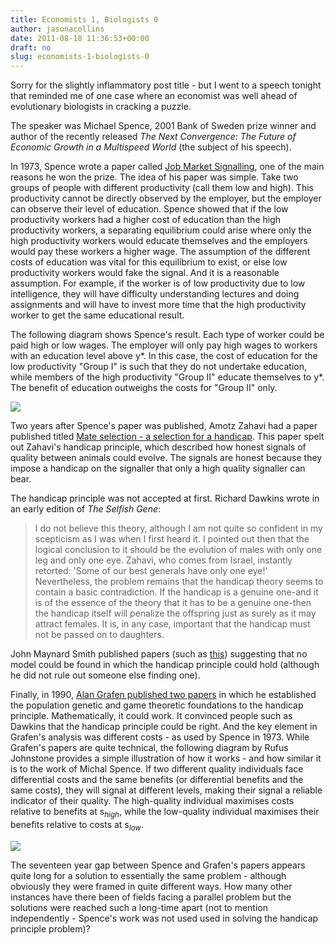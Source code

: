 ```yaml
---
title: Economists 1, Biologists 0
author: jasonacollins
date: 2011-08-18 11:36:53+00:00
draft: no
slug: economists-1-biologists-0
---
```


Sorry for the slightly inflammatory post title - but I went to a speech tonight that reminded me of one case where an economist was well ahead of evolutionary biologists in cracking a puzzle.

The speaker was Michael Spence, 2001 Bank of Sweden prize winner and author of the recently released *The Next Convergence: The Future of Economic Growth in a Multispeed World* (the subject of his speech).

In 1973, Spence wrote a paper called [Job Market Signalling](http://www.jstor.org/stable/1882010), one of the main reasons he won the prize. The idea of his paper was simple. Take two groups of people with different productivity (call them low and high). This productivity cannot be directly observed by the employer, but the employer can observe their level of education. Spence showed that if the low productivity workers had a higher cost of education than the high productivity workers, a separating equilibrium could arise where only the high productivity workers would educate themselves and the employers would pay these workers a higher wage. The assumption of the different costs of education was vital for this equilibrium to exist, or else low productivity workers would fake the signal. And it is a reasonable assumption. For example, if the worker is of low productivity due to low intelligence, they will have difficulty understanding lectures and doing assignments and will have to invest more time that the high productivity worker to get the same educational result.

The following diagram shows Spence's result. Each type of worker could be paid high or low wages. The employer will only pay high wages to workers with an education level above y*. In this case, the cost of education for the low productivity "Group I" is such that they do not undertake education, while members of the high productivity "Group II" educate themselves to y*. The benefit of education outweighs the costs for "Group II" only.

![](/img/spence-1973.png)

Two years after Spence's paper was published, Amotz Zahavi had a paper published titled [Mate selection - a selection for a handicap](https://doi.org/10.1016/0022-5193(75)90111-3). This paper spelt out Zahavi's handicap principle, which described how honest signals of quality between animals could evolve. The signals are honest because they impose a handicap on the signaller that only a high quality signaller can bear.

The handicap principle was not accepted at first. Richard Dawkins wrote in an early edition of *The Selfish Gene*:

>I do not believe this theory, although I am not quite so confident in my scepticism as I was when I first heard it. I pointed out then that the logical conclusion to it should be the evolution of males with only one leg and only one eye. Zahavi, who comes from Israel, instantly retorted: 'Some of our best generals have only one eye!' Nevertheless, the problem remains that the handicap theory seems to contain a basic contradiction. If the handicap is a genuine one-and it is of the essence of the theory that it has to be a genuine one-then the handicap itself will penalize the offspring just as surely as it may attract females. It is, in any case, important that the handicap must not be passed on to daughters.

John Maynard Smith published papers (such as [this](https://doi.org/10.1016/S0022-5193(76)80016-1)) suggesting that no model could be found in which the handicap principle could hold (although he did not rule out someone else finding one).

Finally, in 1990, [Alan Grafen published two papers](https://www.jasoncollins.blog/conspicuous-consumption-as-a-handicap/) in which he established the population genetic and game theoretic foundations to the handicap principle. Mathematically, it could work. It convinced people such as Dawkins that the handicap principle could be right. And the key element in Grafen's analysis was different costs - as used by Spence in 1973. While Grafen's papers are quite technical, the following diagram by Rufus Johnstone provides a simple illustration of how it works - and how similar it is to the work of Michal Spence. If two different quality individuals face differential costs and the same benefits (or differential benefits and the same costs), they will signal at different levels, making their signal a reliable indicator of their quality. The high-quality individual maximises costs relative to benefits at s$_{high}$, while the low-quality individual maximises their benefits relative to costs at s$_{low}$.

![](/img/johnstone-2005.png)

The seventeen year gap between Spence and Grafen's papers appears quite long for a solution to essentially the same problem - although obviously they were framed in quite different ways. How many other instances have there been of fields facing a parallel problem but the solutions were reached such a long-time apart (not to mention independently - Spence's work was not used used in solving the handicap principle problem)?
